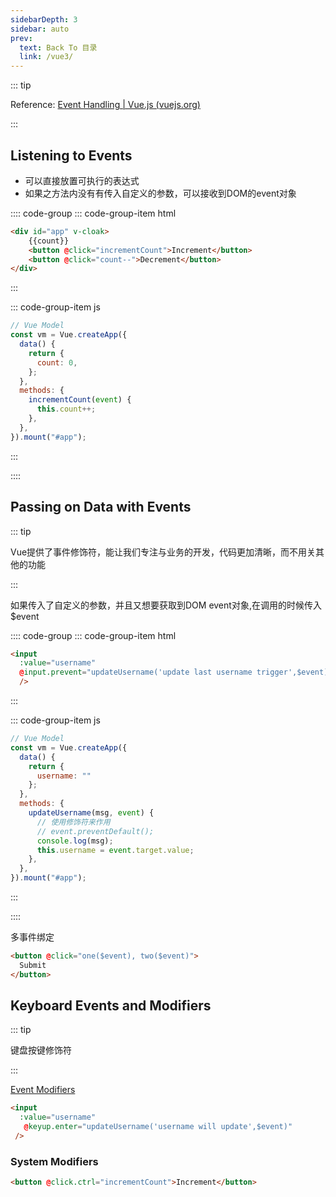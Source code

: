 ```yaml
---
sidebarDepth: 3
sidebar: auto
prev:
  text: Back To 目录
  link: /vue3/
---
```




:::  tip

Reference: [Event Handling | Vue.js (vuejs.org)](https://v3.vuejs.org/guide/events.html#listening-to-events)

:::

## Listening to Events

- 可以直接放置可执行的表达式
- 如果之方法内没有有传入自定义的参数，可以接收到DOM的event对象

:::: code-group
::: code-group-item html

```html {3-4}
<div id="app" v-cloak>
    {{count}}
    <button @click="incrementCount">Increment</button>
    <button @click="count--">Decrement</button>
</div>
```

:::

::: code-group-item js

```js
// Vue Model
const vm = Vue.createApp({
  data() {
    return {
      count: 0,
    };
  },
  methods: {
    incrementCount(event) {
      this.count++;
    },
  },
}).mount("#app");
```

:::

::::

## Passing on Data with Events

::: tip

Vue提供了事件修饰符，能让我们专注与业务的开发，代码更加清晰，而不用关其他的功能

:::

如果传入了自定义的参数，并且又想要获取到DOM event对象,在调用的时候传入$event

:::: code-group
::: code-group-item html

```html
<input
  :value="username"
  @input.prevent="updateUsername('update last username trigger',$event)"
  />
```

:::

::: code-group-item js

```js
// Vue Model
const vm = Vue.createApp({
  data() {
    return {
      username: ""
    };
  },
  methods: {
    updateUsername(msg, event) {
      // 使用修饰符来作用
      // event.preventDefault();
      console.log(msg);
      this.username = event.target.value;
    },
  },
}).mount("#app");
```

:::

::::

多事件绑定

```html {1}
<button @click="one($event), two($event)">
  Submit
</button>
```



## Keyboard Events and Modifiers

::: tip

键盘按键修饰符

:::

[Event Modifiers](https://vuejs.org/guide/essentials/event-handling.html#event-modifiers)

```html
<input
  :value="username"
   @keyup.enter="updateUsername('username will update',$event)"
 />
```

### System Modifiers

```html
<button @click.ctrl="incrementCount">Increment</button>
```

